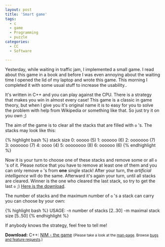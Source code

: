 ```yaml
---
layout: post
title: 'Smart game'
tags:
  - c
  - game
  - Programming
  - puzzle
categories:
  - CC
  - Software

---
```


Yesterday, while waiting in traffic jam, I implemented a small game. I read about this game in a book and before I was even annoying about the waiting time I opened the lid of my laptop and wrote this game. This morning I completed it with some usual stuff to increase the usability..

It's written in C++ and you can play against the CPU. There is a strategy that makes you win in almost every case! This game is a classic in game theory, but when I give you it's original name it is to easy for you to solve the problem with help from Wikipedia or something like that.
So just try it on you own ;)

The aim of the game is to clear all the stacks that are filled with  `o` 's. The stacks may look like this:


{% highlight bash %}
stack   size
0:      ooooo (5)
1:      oooooo (6)
2:      ooooooo (7)
3:      ooooooo (7)
4:      oooo (4)
5:      oooooooo (8)
6:      oooooo (6)
{% endhighlight %}


Now it is your turn to choose one of these stacks and remove some or all  `o` 's of it. Please notice that you have to remove at least one of them and you can only remove  `o` 's from <strong>one</strong> single stack!
After your turn, the <em>artificial intelligence</em> will do the same. Afterward it's again your turn, until all stacks are cleared. Winner is the one who cleared the last stack, so try to get the last  `o`  ;)
<a href='/wp-content/uploads/pipapo/c-cpp/nim.cpp'>Here is the download</a>.

The number of stacks and the maximum number of  `o` 's a stack can carry you can choose by your own:


{% highlight bash %}
USAGE:
        -n      number of stacks [2..30]
        -m      maximal stack size [5..50]
{% endhighlight %}



If anybody knows the strategy, feel free to tell me!
<div class="download"><strong>Download:</strong>
C++: <a href='/wp-content/uploads/pipapo/c-cpp/nim.cpp'>NIM - the game</a>
<small>(Please take a look at the <a href="/man-page/">man-page</a>. Browse <a href="https://bt.binfalse.de/">bugs and feature requests</a>.)</small>
</div>
